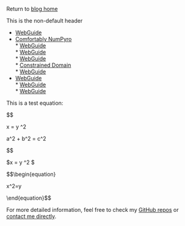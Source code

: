   
  
Return to [blog home](.\bloghome.html)  
  
This is the non-default header  
* [WebGuide](.\01_webguide\./page.html)  
* [Comfortably NumPyro](.\02_numpyro\./blog_numpyrohome.html)  
	  * [WebGuide](.\02_numpyro\01_gettingstarted\./page.html)  
	  * [WebGuide](.\02_numpyro\02_mcmcsamplers\./page.html)  
	  * [WebGuide](.\02_numpyro\03_nestedsampling\./page.html)  
	  * [Constrained Domain](.\02_numpyro\04_constraineddomain\./page.html)  
	  * [WebGuide](.\02_numpyro\05_parallelizing\./page.html)  
* [WebGuide](.\03_stats\./page.html)  
	  * [WebGuide](.\03_stats\01_nestedsampling\./page.html)  
	  * [WebGuide](.\03_stats\02_suspiciousness\./page.html)  
  
  
This is a test equation:
  
  
  
$$
  
x = y ^2  
  
a^2 + b^2 = c^2  
  
$$
  

  
$x = y ^2 $
  

  
$$\begin{equation}
  
x^2=y
  
\end{equation}$$
  
  
For more detailed information, feel free to check my [GitHub repos](https://github.com/HughMcDougall/) or [contact me directly](hughmcdougallemail@gmail.com).  
  
